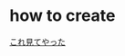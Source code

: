 # how to create

[これ見てやった](https://montreal-forced-aligner.readthedocs.io/en/latest/first_steps/index.html)